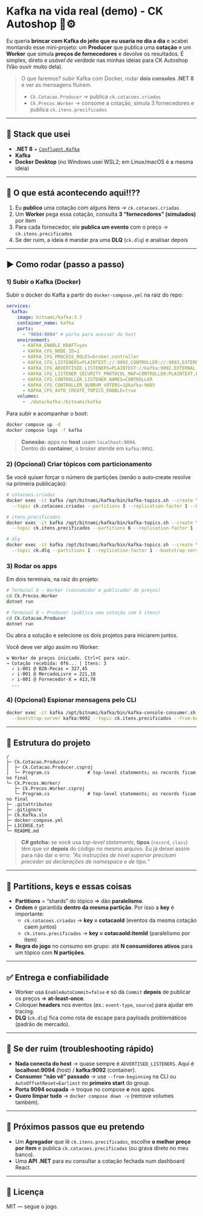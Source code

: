 # Kafka na vida real (demo) - CK Autoshop 🚚⚙️

Eu queria **brincar com Kafka do jeito que eu usaria no dia a dia** e acabei montando esse mini‑projeto: um **Producer** que publica uma **cotação** e um **Worker** que simula **preços de fornecedores** e devolve os resultados. É simples, direto e _usável de verdade_ nas minhas ideias para CK Autoshop (Vão ouvir muito dela).

> O que faremos? subir Kafka com Docker, rodar **dois consoles .NET 8** e ver as mensagens fluírem.
>
> - `Ck.Cotacao.Producer` → publica `ck.cotacoes.criadas`
> - `Ck.Precos.Worker` → consome a cotação, simula 3 fornecedores e publica `ck.itens.precificados`

---

## 🧰 Stack que usei

- **.NET 8** + [`Confluent.Kafka`](https://www.nuget.org/packages/Confluent.Kafka)
- **Kafka**
- **Docker Desktop** (no Windows usei WSL2; em Linux/macOS é a mesma ideia)

---

## 🧠 O que está acontecendo aqui!!??

1. Eu **publico** uma cotação com alguns itens → `ck.cotacoes.criadas`
2. Um **Worker** pega essa cotação, consulta **3 “fornecedores” (simulados)** por item
3. Para cada fornecedor, ele **publica um evento** com o preço → `ck.itens.precificados`
4. Se der ruim, a ideia é mandar pra uma **DLQ** (`ck.dlq`) e analisar depois
---

## ▶️ Como rodar (passo a passo)

### 1) Subir o Kafka (Docker)

Subir o docker do Kafta a partir do `docker-compose.yml` na raiz do repo:

```yaml
services:
  kafka:
    image: bitnami/kafka:3.7
    container_name: kafka
    ports:
      - "9094:9094" # porta para acessar do host
    environment:
      - KAFKA_ENABLE_KRAFT=yes
      - KAFKA_CFG_NODE_ID=1
      - KAFKA_CFG_PROCESS_ROLES=broker,controller
      - KAFKA_CFG_LISTENERS=PLAINTEXT://:9092,CONTROLLER://:9093,EXTERNAL://:9094
      - KAFKA_CFG_ADVERTISED_LISTENERS=PLAINTEXT://kafka:9092,EXTERNAL://localhost:9094
      - KAFKA_CFG_LISTENER_SECURITY_PROTOCOL_MAP=CONTROLLER:PLAINTEXT,PLAINTEXT:PLAINTEXT,EXTERNAL:PLAINTEXT
      - KAFKA_CFG_CONTROLLER_LISTENER_NAMES=CONTROLLER
      - KAFKA_CFG_CONTROLLER_QUORUM_VOTERS=1@kafka:9093
      - KAFKA_CFG_AUTO_CREATE_TOPICS_ENABLE=true
    volumes:
      - ./data/kafka:/bitnami/kafka
```

Para subir e acompanhar o boot:

```bash
docker compose up -d
docker compose logs -f kafka
```

> **Conexão:** apps no **host** usam `localhost:9094`.  
> Dentro do **container**, o broker atende em `kafka:9092`.

### 2) (Opcional) Criar tópicos com particionamento

Se você quiser forçar o número de partições (senão o auto‑create resolve na primeira publicação):

```bash
# cotacoes.criadas
docker exec -it kafka /opt/bitnami/kafka/bin/kafka-topics.sh --create \
  --topic ck.cotacoes.criadas --partitions 3 --replication-factor 1 --bootstrap-server kafka:9092

# itens.precificados
docker exec -it kafka /opt/bitnami/kafka/bin/kafka-topics.sh --create \
  --topic ck.itens.precificados --partitions 6 --replication-factor 1 --bootstrap-server kafka:9092

# dlq
docker exec -it kafka /opt/bitnami/kafka/bin/kafka-topics.sh --create \
  --topic ck.dlq --partitions 1 --replication-factor 1 --bootstrap-server kafka:9092
```

### 3) Rodar os apps

Em dois terminais, na raiz do projeto:

```bash
# Terminal A — Worker (consumidor e publicador de preços)
cd Ck.Precos.Worker
dotnet run

# Terminal B — Producer (publica uma cotação com 3 itens)
cd Ck.Cotacao.Producer
dotnet run
```

Ou abra a solução e selecione os dois projetos para iniciarem juntos.

Você deve ver algo assim no Worker:

```
≡ Worker de preços iniciado. Ctrl+C para sair.
→ Cotação recebida: 0f6... | Itens: 3
  ✓ i-001 @ B2B-Pecas = 327,45
  ✓ i-001 @ MercadoLivre = 221,10
  ✓ i-001 @ Fornecedor-X = 413,78
  ...
```

### 4) (Opcional) Espionar mensagens pelo CLI

```bash
docker exec -it kafka /opt/bitnami/kafka/bin/kafka-console-consumer.sh \
  --bootstrap-server kafka:9092 --topic ck.itens.precificados --from-beginning
```

---

## 📁 Estrutura do projeto

```
/
├─ Ck.Cotacao.Producer/
│  ├─ Ck.Cotacao.Producer.csproj
│  └─ Program.cs              # top-level statements; os records ficam no final
└─ Ck.Precos.Worker/
   ├─ Ck.Precos.Worker.csproj
   └─ Program.cs              # top-level statements; os records ficam no final
├─ .gitattributes
├─ .gitignore
├─ Ck.Kafka.sln
├─ docker-compose.yml
├─ LICENSE.txt
└─ README.md
```

> **C# gotcha:** se você usa _top-level statements_, **tipos** (`record`, `class`) têm que vir **depois** do código no mesmo arquivo. Eu já deixei assim para não dar o erro: _“As instruções de nível superior precisam preceder as declarações de namespace e de tipo.”_

---

## 🍕 Partitions, keys e essas coisas

- **Partitions** = “shards” do tópico ⇒ dão **paralelismo**.
- **Ordem** é garantida **dentro da mesma partição**. Por isso a **key** é importante:
  - `ck.cotacoes.criadas` → **key = cotacaoId** (eventos da mesma cotação caem juntos)
  - `ck.itens.precificados` → **key = cotacaoId:itemId** (paralelismo por item)
- **Regra do jogo** no consumo em grupo: até **N consumidores ativos** para um tópico com **N partições**.

---

## ✅ Entrega e confiabilidade

- Worker usa `EnableAutoCommit=false` e só dá `Commit` **depois** de publicar os preços ⇒ **at‑least‑once**.
- Coloquei **headers** nos eventos (ex.: `event-type`, `source`) para ajudar em tracing.
- **DLQ** (`ck.dlq`) fica como rota de escape para payloads problemáticos (padrão de mercado).

---

## 🧯 Se der ruim (troubleshooting rápido)

- **Nada conecta do host** → quase sempre é `ADVERTISED_LISTENERS`. Aqui é **localhost:9094** (host) / **kafka:9092** (container).
- **Consumer “não vê” passado** → use `--from-beginning` na CLI ou `AutoOffsetReset=Earliest` no **primeiro start** do group.
- **Porta 9094 ocupada** → troque no compose **e** nos apps.
- **Quero limpar tudo** → `docker compose down -v` (remove volumes também).

---

## 🧭 Próximos passos que eu pretendo

- Um **Agregador** que lê `ck.itens.precificados`, escolhe **o melhor preço por item** e publica `ck.cotacoes.precificadas` (ou grava direto no meu banco).
- Uma **API .NET** para eu consultar a cotação fechada num dashboard React.

---

## 📜 Licença

MIT — segue o jogo.
